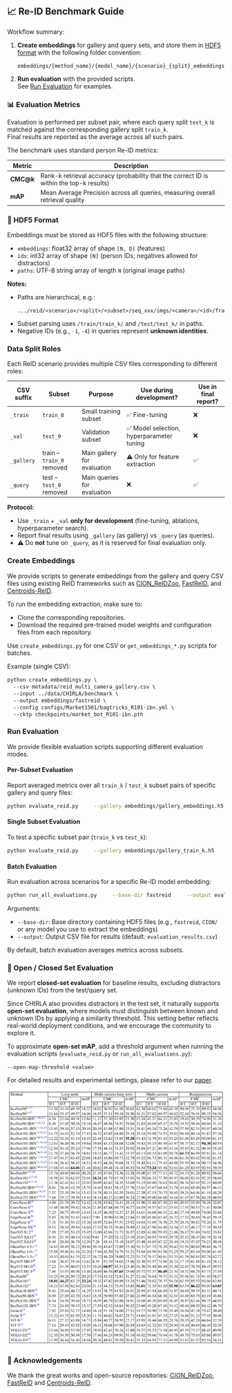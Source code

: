 ## 📈 Re-ID Benchmark Guide

Workflow summary:

1. **Create embeddings** for gallery and query sets, and store them in [HDF5 format](#hdf5-format) with the following folder convention:

   ```
   embeddings/{method_name}/{model_name}/{scenario}_{split}_embeddings.h5
   ```

2. **Run evaluation** with the provided scripts.  
   See [Run Evaluation](#run-evaluation) for examples.



### 📊 Evaluation Metrics

Evaluation is performed per subset pair, where each query split `test_k` is matched against the corresponding gallery split `train_k`.  
Final results are reported as the average across all such pairs.

The benchmark uses standard person Re-ID metrics:

| Metric  | Description |
|---------|-------------|
| **CMC@k** | Rank-k retrieval accuracy (probability that the correct ID is within the top-k results) |
| **mAP**   | Mean Average Precision across all queries, measuring overall retrieval quality |


### 🧩 HDF5 Format

Embeddings must be stored as HDF5 files with the following structure:

- `embeddings`: float32 array of shape `[N, D]` (features)  
- `ids`: int32 array of shape `[N]` (person IDs; negatives allowed for distractors)  
- `paths`: UTF-8 string array of length `N` (original image paths)

**Notes:**
- Paths are hierarchical, e.g.:  
  ```
  .../reid/<scenario>/<split>/<subset>/seq_xxx/imgs/<camera>/<id>/frame_xxx.png
  ```
- Subset parsing uses `/train/train_k/` and `/test/test_k/` in paths.
- Negative IDs (e.g., `-1`, `-4`) in queries represent **unknown identities**.


### Data Split Roles

Each ReID scenario provides multiple CSV files corresponding to different roles:

| CSV suffix     | Subset       | Purpose                          | Use during development? | Use in final report? |
|----------------|-------------|----------------------------------|--------------------------|----------------------|
| `_train`       | `train_0`   | Small training subset             | ✅ Fine-tuning     | ❌ |
| `_val`         | `test_0`    | Validation subset                 | ✅ Model selection, hyperparameter tuning | ❌ |
| `_gallery`     | train – `train_0` removed | Main gallery for evaluation | ⚠️ Only for feature extraction | ✅  |
| `_query`       | test – `test_0` removed   | Main queries for evaluation | ❌ | ✅ |

**Protocol:**  
- Use `_train` + `_val` **only for development** (fine-tuning, ablations, hyperparameter search).  
- Report final results using `_gallery` (as gallery) vs `_query` (as queries).  
- ⚠️ Do **not** tune on `_query`, as it is reserved for final evaluation only.


### Create Embeddings

We provide scripts to generate embeddings from the gallery and query CSV files using existing ReID frameworks such as [CION_ReIDZoo](https://github.com/Zplusdragon/CION_ReIDZoo), [FastReID](https://github.com/JDAI-CV/fast-reid), and [Centroids-ReID](https://github.com/bdager/centroids-reid).  

To run the embedding extraction, make sure to:
- Clone the corresponding repositories.  
- Download the required pre-trained model weights and configuration files from each repository.  


Use `create_embeddings.py` for one CSV or `get_embeddings_*.py` scripts for batches.

Example (single CSV):
```
python create_embeddings.py \
  --csv metadata/reid_multi_camera_gallery.csv \
  --input ../data/CHIRLA/benchmark \
  --output embeddings/fastreid \
  --config configs/Market1501/bagtricks_R101-ibn.yml \
  --cktp checkpoints/market_bot_R101-ibn.pth
```


### Run Evaluation

We provide flexible evaluation scripts supporting different evaluation modes.

#### Per-Subset Evaluation
Report averaged metrics over all `train_k` / `test_k` subset pairs of specific gallery and query files:

```bash
python evaluate_reid.py     --gallery embeddings/gallery_embeddings.h5     --query embeddings/query_embeddings.h5     --topk 1 5 10     --per-subset
```

#### Single Subset Evaluation
To test a specific subset pair (`train_k` vs `test_k`):

```bash
python evaluate_reid.py     --gallery embeddings/gallery_train_k.h5     --query embeddings/query_test_k.h5     --topk 1 5 10
```

#### Batch Evaluation
Run evaluation across scenarios for a specific Re-ID model embedding:

```bash
python run_all_evaluations.py     --base-dir fastreid     --output evaluation_results.csv
```

Arguments:  
- `--base-dir`: Base directory containing HDF5 files (e.g., `fastreid`, `CION/` or any model you use to extract the embeddings)  
- `--output`: Output CSV file for results (default: `evaluation_results.csv`)  

By default, batch evaluation averages metrics across subsets.

<!-- ### 11. Code Reference
| Script | Purpose |
|--------|---------|
| `create_embeddings.py` | Single CSV embedding extraction |
| `get_embeddings_fastreid.py` / `get_embeddings_centroids.py` / `get_embeddings_cion.py` | Batch extraction per method |
| `evaluate_reid.py` | Core metric computation (CMC, mAP, optional per-subset) |
| `run_all_evaluations.py` | Batch evaluate all generated embeddings |
| `inference_*.py` | Convenience inference on single image or set | -->



### 📌 Open / Closed Set Evaluation 

We report **closed-set evaluation** for baseline results, excluding distractors (unknown IDs) from the test/query set.  

Since CHIRLA also provides distractors in the test set, it naturally supports **open-set evaluation**, where models must distinguish between known and unknown IDs by applying a similarity threshold. This setting better reflects real-world deployment conditions, and we encourage the community to explore it.

To approximate **open-set mAP**, add a threshold argument when running the evaluation scripts (`evaluate_reid.py` or `run_all_evaluations.py`):

```
--open-map-threshold <value>
```

For detailed results and experimental settings, please refer to our [paper](https://arxiv.org/pdf/2502.06681).


![reid results](assets/reid_res.png)


### 🙏 Acknowledgements

We thank the great works and open-source repositories: [CION_ReIDZoo](https://github.com/Zplusdragon/CION_ReIDZoo), [FastReID](https://github.com/JDAI-CV/fast-reid) and [Centroids-ReID](https://github.com/mikwieczorek/centroids-reid).